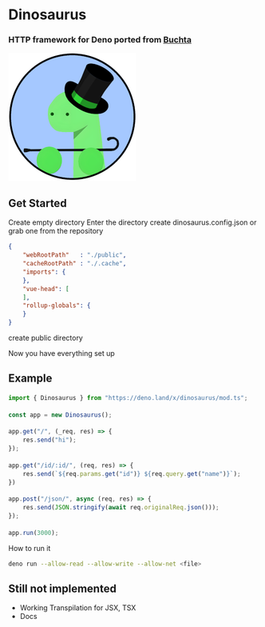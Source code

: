# Dinosaurus
### HTTP framework for Deno ported from [Buchta](https://github.com/Fire-The-Fox/buchta)

![Dinosaurus logo](./dinosaurus_icon.png "Dinosaurus Logo")

## Get Started
Create empty directory
Enter the directory
create dinosaurus.config.json or grab one from the repository
```json
{
    "webRootPath"   : "./public",
    "cacheRootPath" : "./.cache",
    "imports": {
    },
    "vue-head": [
    ],
    "rollup-globals": {
    }
}
```
create public directory

Now you have everything set up 

## Example
```ts
import { Dinosaurus } from "https://deno.land/x/dinosaurus/mod.ts";

const app = new Dinosaurus();

app.get("/", (_req, res) => {
    res.send("hi");
});

app.get("/id/:id/", (req, res) => {
    res.send(`${req.params.get("id")} ${req.query.get("name")}`);
})

app.post("/json/", async (req, res) => {
    res.send(JSON.stringify(await req.originalReq.json()));
});

app.run(3000);
```
How to run it
```bash
deno run --allow-read --allow-write --allow-net <file>
```

## Still not implemented
* Working Transpilation for JSX, TSX
* Docs
